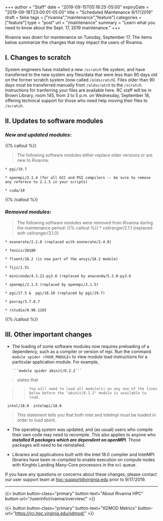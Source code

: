 +++
author = "Staff"
date = "2019-09-15T05:18:25-05:00"
expiryDate = "2019-09-18T23:00:01-05:00"
title = "Scheduled Maintenance 9/17/2019"
draft = false
tags = ["rivanna","maintenance","feature"]
categories = ["feature"]
type = "post"
url = "/maintenance"
summary = "Learn what you need to know about the Sept. 17, 2019 maintenance."
+++

<p class=lead>Rivanna was down for maintenance on Tuesday, September 17.  The items below summarize the changes that may impact the users of Rivanna.
</p>


## I.  **Changes to scratch**

System engineers have installed a new `/scratch` file system, and have transferred to the new system any files/data that were less than 90 days old on the former scratch system (now called `/oldscratch`).
Files older than 90 days must be transferred manually from `/oldscratch` to the `/scratch`.
Instructions for tranferring your files are available here.
RC staff will be in Brown Library, room 145, from 3 to 5 p.m. on Wednesday, September 18, offering technical support for those who need help moving their files to `/scratch`.

## II.  **Updates to software modules**
### _New and updated modules_:
{{% callout %}}
> The following software modules either replace older versions or are new to Rivanna:

    * pgi/19.7

    * openmpi/3.1.4 (for all GCC and PGI compilers -- be sure to remove any referece to 2.1.5 in your scripts)

    * cuda/10
{{% /callout %}}


### _Removed modules_:

> The following software modules were removed from Rivanna during the maintenance period:
{{% callout %}}
    * cellranger/2.1.1 (replaced with cellranger/3.1.0)

    * exonerate/2.2.0 (replaced with exonerate/2.4.0)

    * fenics/20180

    * fluent/18.2 (is now part of the ansys/18.2 module)

    * fiji/1.51

    * miniconda/4.3.21-py3.6 (replaced by anaconda/5.2.0-py3.6

    * openmpi/2.1.5 (replaced by openmpi/3.1.5)

    * pgi/17.5 &  pgi/18.10 (replaced by pgi/19.7)

    * povray/3.7.0.7

    * rstudio/0.98.1103
{{% /callout %}}

## III. **Other important changes**


* The loading of some software modules now requires preloading of a dependency, such as a compiler or version of mpi. Run the command `module spider <YOUR_MODULE>` to view module load instructions for a particular application module. For example,

      ```module spider abinit/8.2.2```

> states that

>>     You will need to load all module(s) on any one of the lines below before the "abinit/8.2.2" module is available to load.

     intel/18.0  intelmpi/18.0

> This statement tells you that both intel and intelmpi must be loaded in order to load abinit.

*  The operating system was updated, and (as usual) users who compile their own code may need to recompile.
This also applies to anyone who _**installed R packages which are dependent on openMPI**_. Those packages will need to be reinstalled.

*  Libraries and applications built with the Intel 18.0 compiler and IntelMPI libraries have been re-compiled to enable execution on compute nodes with Kinghts Landing Many-Core processors in the `knl` queue.


If you have any questions or concerns about these changes, please contact our user support team at [hpc-support@virginia.edu](mailto:hpc-support@virginia.edu) prior to 9/17/2019.

- - -

{{< button button-class="primary" button-text="About Rivanna HPC" button-url="/userinfo/rivanna/overview/" >}}

{{< button button-class="primary" button-text="XDMOD Metrics" button-url="https://rci.hpc.virginia.edu/xdmod/" >}}
